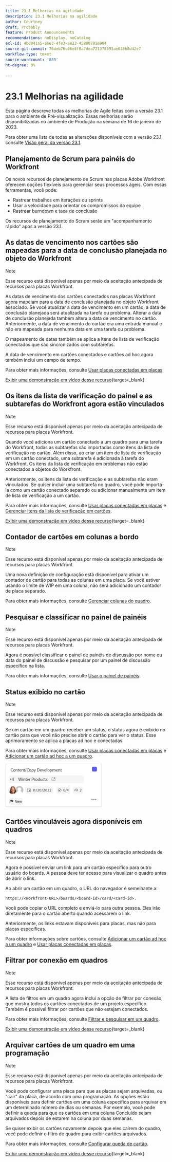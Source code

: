 ```yaml
---
title: 23.1 Melhorias na agilidade
description: 23.1 Melhorias na agilidade
author: Courtney
draft: Probably
feature: Product Announcements
recommendations: noDisplay, noCatalog
exl-id: 4bd041a5-a6e3-4fe3-ae23-45980701e904
source-git-commit: 76deb76c66e8f8a7dea721378591ae035b8d42e7
workflow-type: tm+mt
source-wordcount: '889'
ht-degree: 0%

---
```


# 23.1 Melhorias na agilidade

Esta página descreve todas as melhorias de Agile feitas com a versão 23.1 para o ambiente de Pré-visualização. Essas melhorias serão disponibilizadas no ambiente de Produção na semana de 16 de janeiro de 2023.

Para obter uma lista de todas as alterações disponíveis com a versão 23.1, consulte [Visão geral da versão 23.1](/help/quicksilver/product-announcements/product-releases/23.1-release-activity/23-1-release-overview.md).

## Planejamento de Scrum para painéis do Workfront

Os novos recursos de planejamento de Scrum nas placas Adobe Workfront oferecem opções flexíveis para gerenciar seus processos ágeis. Com essas ferramentas, você pode:

* Rastrear trabalhos em iterações ou sprints
* Usar a velocidade para orientar os compromissos da equipe
* Rastrear burndown e taxa de conclusão

Os recursos de planejamento do Scrum serão um &quot;acompanhamento rápido&quot; após a versão 23.1.

## As datas de vencimento nos cartões são mapeadas para a data de conclusão planejada no objeto do Workfront

>[!NOTE]
>
>Esse recurso está disponível apenas por meio da aceitação antecipada de recursos para placas Workfront.

As datas de vencimento dos cartões conectados nas placas Workfront agora mapeiam para a data de conclusão planejada no objeto Workfront associado. Se você atualizar a data de vencimento em um cartão, a data de conclusão planejada será atualizada na tarefa ou problema. Alterar a data de conclusão planejada também altera a data de vencimento no cartão. Anteriormente, a data de vencimento do cartão era uma entrada manual e não era mapeada para nenhuma data em uma tarefa ou problema.

O mapeamento de datas também se aplica a itens de lista de verificação conectados que são sincronizados com subtarefas.

A data de vencimento em cartões conectados e cartões ad hoc agora também inclui um campo de tempo.

Para obter mais informações, consulte [Usar placas conectadas em placas](/help/quicksilver/agile/get-started-with-boards/connected-cards.md).

[Exibir uma demonstração em vídeo desse recurso](https://video.tv.adobe.com/v/3411952/){target=_blank}

## Os itens da lista de verificação do painel e as subtarefas do Workfront agora estão vinculados

>[!NOTE]
>
>Esse recurso está disponível apenas por meio da aceitação antecipada de recursos para placas Workfront.

Quando você adiciona um cartão conectado a um quadro para uma tarefa do Workfront, todas as subtarefas são importadas como itens da lista de verificação no cartão. Além disso, ao criar um item de lista de verificação em um cartão conectado, uma subtarefa é adicionada à tarefa do Workfront. Os itens da lista de verificação em problemas não estão conectados a objetos do Workfront.

Anteriormente, os itens da lista de verificação e as subtarefas não eram vinculados. Se quiser incluir uma subtarefa no quadro, você pode importá-la como um cartão conectado separado ou adicionar manualmente um item de lista de verificação a um cartão.

Para obter mais informações, consulte [Usar placas conectadas em placas](/help/quicksilver/agile/get-started-with-boards/connected-cards.md) e [Gerenciar itens da lista de verificação em cartões](/help/quicksilver/agile/get-started-with-boards/manage-checklist-items.md).

[Exibir uma demonstração em vídeo desse recurso](https://video.tv.adobe.com/v/3411951/){target=_blank}

## Contador de cartões em colunas a bordo

>[!NOTE]
>
>Esse recurso está disponível apenas por meio da aceitação antecipada de recursos para placas Workfront.

Uma nova definição de configuração está disponível para ativar um contador de cartão para todas as colunas em uma placa. Se você estiver usando o limite de WIP em uma coluna, não será adicionado um contador de placa separado.

Para obter mais informações, consulte [Gerenciar colunas do quadro](/help/quicksilver/agile/get-started-with-boards/manage-board-columns.md).

## Pesquisar e classificar no painel de painéis

>[!NOTE]
>
>Esse recurso está disponível apenas por meio da aceitação antecipada de recursos para placas Workfront.

Agora é possível classificar o painel de painéis de discussão por nome ou data do painel de discussão e pesquisar por um painel de discussão específico na lista.

Para obter mais informações, consulte [Usar o painel de painéis](/help/quicksilver/agile/get-started-with-boards/use-boards-page.md).

## Status exibido no cartão

>[!NOTE]
>
>Esse recurso está disponível apenas por meio da aceitação antecipada de recursos para placas Workfront.

Se um cartão em um quadro receber um status, o status agora é exibido no cartão para que você não precise abrir o cartão para ver o status. Esse aprimoramento se aplica a placas ad hoc e conectadas.

Para obter mais informações, consulte [Usar placas conectadas em placas](/help/quicksilver/agile/get-started-with-boards/connected-cards.md) e [Adicionar um cartão ad hoc a um quadro](/help/quicksilver/agile/get-started-with-boards/add-card-to-board.md).

![status no cartão](/help/quicksilver/product-announcements/product-releases/assets/boards-connected-card-details-110922.png)

## Cartões vinculáveis agora disponíveis em quadros

>[!NOTE]
>
>Esse recurso está disponível apenas por meio da aceitação antecipada de recursos para placas Workfront.

Agora é possível enviar um link para um cartão específico para outro usuário do boards. A pessoa deve ter acesso para visualizar o quadro antes de abrir o link.

Ao abrir um cartão em um quadro, o URL do navegador é semelhante a:

```
https://<Workfront-URL>/boards/<board-id>/card/<card-id>. 
```

Você pode copiar o URL completo e enviá-lo para outra pessoa. Eles irão diretamente para o cartão aberto quando acessarem o link.

Anteriormente, os links estavam disponíveis para placas, mas não para placas específicas.

Para obter informações sobre cartões, consulte [Adicionar um cartão ad hoc a um quadro](/help/quicksilver/agile/get-started-with-boards/add-card-to-board.md) e [Usar placas conectadas em placas](/help/quicksilver/agile/get-started-with-boards/connected-cards.md).

## Filtrar por conexão em quadros

>[!NOTE]
>
>Esse recurso está disponível apenas por meio da aceitação antecipada de recursos para placas Workfront.

A lista de filtros em um quadro agora inclui a opção de filtrar por conexão, que mostra todos os cartões conectados de um projeto específico. Também é possível filtrar por cartões que não estejam conectados.

Para obter mais informações, consulte [Filtrar e pesquisar em um quadro](/help/quicksilver/agile/get-started-with-boards/filter-search-in-board.md).

[Exibir uma demonstração em vídeo desse recurso](https://video.tv.adobe.com/v/3412381/){target=_blank}

## Arquivar cartões de um quadro em uma programação

>[!NOTE]
>
>Esse recurso está disponível apenas por meio da aceitação antecipada de recursos para placas Workfront.

Você pode configurar uma placa para que as placas sejam arquivadas, ou &quot;cair&quot; da placa, de acordo com uma programação. As opções estão disponíveis para definir cartões em uma coluna específica para arquivar em um determinado número de dias ou semanas. Por exemplo, você pode definir a queda para que os cartões em uma coluna Concluído sejam arquivados depois de estarem na coluna por duas semanas.

Se quiser exibir os cartões novamente depois que eles caírem do quadro, você pode definir o filtro de quadro para exibir cartões arquivados.

Para obter mais informações, consulte [Configurar queda de cartão](/help/quicksilver/agile/use-boards-agile-planning-tools/configure-card-falloff.md).

[Exibir uma demonstração em vídeo desse recurso](https://video.tv.adobe.com/v/3412323/){target=_blank}
